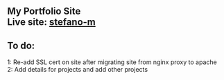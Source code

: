 My Portfolio Site <br />
Live site: [stefano-m](http://stefano-m.com)
-----------------

To do:
-----------------
1: Re-add SSL cert on site after migrating site from nginx proxy to apache <br />
2: Add details for projects and add other projects

